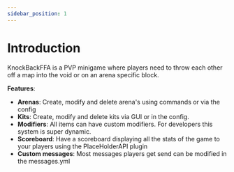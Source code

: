 ```yaml
---
sidebar_position: 1
---
```


# Introduction

KnockBackFFA is a PVP minigame where players need to throw each other off a map into the void or on an arena specific block.

**Features**:

- **Arenas**: Create, modify and delete arena's using commands or via the config
- **Kits**: Create, modify and delete kits via GUI or in the config.
- **Modifiers**: All items can have custom modifiers. For developers this system is super dynamic.
- **Scoreboard**: Have a scoreboard displaying all the stats of the game to your players using the PlaceHolderAPI plugin
- **Custom messages**: Most messages players get send can be modified in the messages.yml
